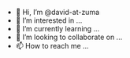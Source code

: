 - 👋 Hi, I’m @david-at-zuma
- 👀 I’m interested in ...
- 🌱 I’m currently learning ...
- 💞️ I’m looking to collaborate on ...
- 📫 How to reach me ...

<!---
david-at-zuma/david-at-zuma is a ✨ special ✨ repository because its `README.md` (this file) appears on your GitHub profile.
You can click the Preview link to take a look at your changes.
--->

